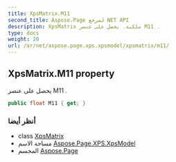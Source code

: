 ```yaml
---
title: XpsMatrix.M11
second_title: Aspose.Page لمرجع NET API
description: XpsMatrix ملكية. يحصل على عنصر M11 .
type: docs
weight: 20
url: /ar/net/aspose.page.xps.xpsmodel/xpsmatrix/m11/
---
```

## XpsMatrix.M11 property

يحصل على عنصر M11 .

```csharp
public float M11 { get; }
```

### أنظر أيضا

* class [XpsMatrix](../)
* مساحة الاسم [Aspose.Page.XPS.XpsModel](../../xpsmatrix/)
* المجسم [Aspose.Page](../../../)


